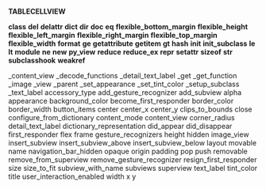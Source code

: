 **TABLECELLVIEW**

__class__
__del__
__delattr__
__dict__
__dir__
__doc__
__eq__
__flexible_bottom_margin__
__flexible_height__
__flexible_left_margin__
__flexible_right_margin__
__flexible_top_margin__
__flexible_width__
__format__
__ge__
__getattribute__
__getitem__
__gt__
__hash__
__init__
__init_subclass__
__le__
__lt__
__module__
__ne__
__new__
__py_view__
__reduce__
__reduce_ex__
__repr__
__setattr__
__sizeof__
__str__
__subclasshook__
__weakref__
 
_content_view
_decode_functions
_detail_text_label
_get
_get_function
_image
_view
_parent
_set_appearance
_set_tint_color
_setup_subclass
_text_label
 accessory_type
 add_gesture_recognizer
 add_subview
 alpha
 appearance
 background_color
 become_first_responder
 border_color
 border_width
 button_items
 center
 center_x
 center_y
 clips_to_bounds
 close
 configure_from_dictionary
 content_mode
 content_view
 corner_radius
 detail_text_label
 dictionary_representation
 did_appear
 did_disappear
 first_responder
 flex
 frame
 gesture_recognizers
 height
 hidden
 image_view
 insert_subview
 insert_subview_above
 insert_subview_below
 layout
 movable
 name
 navigation_bar_hidden
 opaque
 origin
 padding
 pop
 push
 removable
 remove_from_superview
 remove_gesture_recognizer
 resign_first_responder
 size
 size_to_fit
 subview_with_name
 subviews
 superview
 text_label
 tint_color
 title
 user_interaction_enabled
 width
 x
 y